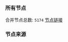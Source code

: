 ### 所有节点
合并节点总数: `5174`
[节点链接](https://github.com/rzhy1/33/raw/master/sub/sub_merge_base64.txt)

### 节点来源
